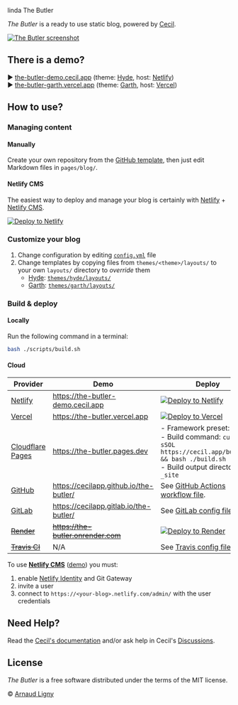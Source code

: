 linda The Butler

_The Butler_ is a ready to use static blog, powered by [Cecil](https://cecil.app).

[![The Butler screenshot](/docs/screenshot.png)](https://the-butler.cecil.app "the-butler.cecil.app")

## There is a demo?

:arrow_forward: [the-butler-demo.cecil.app](https://the-butler-demo.cecil.app) (theme: [Hyde](https://github.com/Cecilapp/theme-hyde#readme), host: [Netlify](https://www.netlify.com))  
:arrow_forward: [the-butler-garth.vercel.app](https://the-butler-garth.vercel.app) (theme: [Garth](https://github.com/Cecilapp/theme-garth#readme), host: [Vercel](https://vercel.com))

## How to use?

### Managing content

#### Manually

Create your own repository from the [GitHub template](https://github.com/Cecilapp/the-butler/generate), then just edit Markdown files in `pages/blog/`.

#### Netlify CMS

The easiest way to deploy and manage your blog is certainly with [Netlify](https://www.netlify.com) + [Netlify CMS](https://www.netlifycms.org).

[![Deploy to Netlify](https://www.netlify.com/img/deploy/button.svg)](https://cecil.app/hosting/netlify/deploy/ "Deploy to Netlify")

### Customize your blog

1. Change configuration by editing [`config.yml`](https://github.com/Cecilapp/the-butler/blob/master/config.yml) file
2. Change templates by copying files from `themes/<theme>/layouts/` to your own `layouts/` directory to _override_ them
   - [Hyde](https://github.com/Cecilapp/theme-hyde#readme): [`themes/hyde/layouts/`](https://github.com/Cecilapp/theme-hyde/tree/master/layouts)
   - [Garth](https://github.com/Cecilapp/theme-garth#readme): [`themes/garth/layouts/`](https://github.com/Cecilapp/theme-garth/tree/master/layouts)

### Build & deploy

#### Locally

Run the following command in a terminal:

```bash
bash ./scripts/build.sh
```

#### Cloud

| Provider | Demo | Deploy |
|----------|------|--------|
| [Netlify](https://www.netlify.com) | <https://the-butler-demo.cecil.app> | [![Deploy to Netlify](https://www.netlify.com/img/deploy/button.svg)](https://cecil.app/hosting/netlify/deploy/ "Deploy to Netlify") |
| [Vercel](https://vercel.com) | <https://the-butler.vercel.app> | [![Deploy to Vercel](https://vercel.com/button)](https://cecil.app/hosting/vercel/deploy/ "Deploy to Vercel") |
| [Cloudflare Pages](https://pages.cloudflare.com) | <https://the-butler.pages.dev> | - Framework preset: `None`<br />- Build command: `curl -sSOL https://cecil.app/build.sh && bash ./build.sh`<br />- Build output directory: `_site` |
| [GitHub](https://github.com/features/actions/) | <https://cecilapp.github.io/the-butler/> | See [GitHub Actions workflow file](/.github/workflows/build-and-deploy.yml). |
| [GitLab](https://about.gitlab.com/stages-devops-lifecycle/continuous-integration/) | <https://cecilapp.gitlab.io/the-butler/> | See [GitLab config file.](/.gitlab-ci.yml) |
| ~~[Render](https://render.com)~~ | ~~<https://the-butler.onrender.com>~~ | [![Deploy to Render](https://render.com/images/deploy-to-render-button.svg)](https://cecil.app/hosting/render/deploy/ "Deploy to Render") |
| ~~[Travis CI](https://travis-ci.com)~~ | N/A | See [Travis config file.](/.travis.yml) |

To use [**Netlify CMS**](https://www.netlifycms.org) ([demo](https://the-butler-demo.cecil.app/admin/)) you must:

1. enable [Netlify Identity](https://docs.netlify.com/visitor-access/git-gateway/#setup-and-settings) and Git Gateway
2. invite a user
3. connect to `https://<your-blog>.netlify.com/admin/` with the user credentials

## Need Help?

Read the [Cecil's documentation](https://cecil.app/documentation/) and/or ask help in Cecil's [Discussions](https://github.com/Cecilapp/Cecil/discussions).

## License

_The Butler_ is a free software distributed under the terms of the MIT license.

© [Arnaud Ligny](https://arnaudligny.fr)
